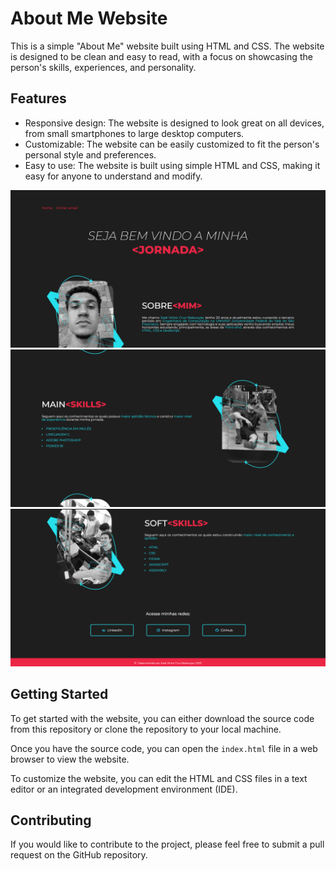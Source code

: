 # About Me Website

This is a simple "About Me" website built using HTML and CSS. The website is designed to be clean and easy to read, with a focus on showcasing the person's skills, experiences, and personality.

## Features

- Responsive design: The website is designed to look great on all devices, from small smartphones to large desktop computers.
- Customizable: The website can be easily customized to fit the person's personal style and preferences.
- Easy to use: The website is built using simple HTML and CSS, making it easy for anyone to understand and modify.
  
![First Picture](images/1.png)
![Second Picture](images/2.png)
![Third Picture](images/3.png)


## Getting Started

To get started with the website, you can either download the source code from this repository or clone the repository to your local machine.

Once you have the source code, you can open the `index.html` file in a web browser to view the website.

To customize the website, you can edit the HTML and CSS files in a text editor or an integrated development environment (IDE).

## Contributing

If you would like to contribute to the project, please feel free to submit a pull request on the GitHub repository.
